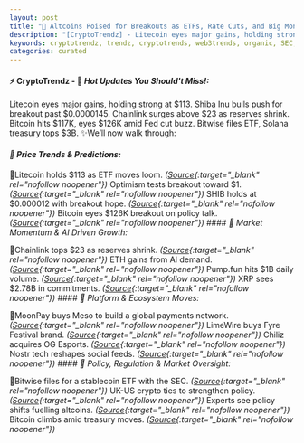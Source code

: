 ```yaml
---
layout: post
title: "🌅 Altcoins Poised for Breakouts as ETFs, Rate Cuts, and Big Money Reshape the Market"
description: "[CryptoTrendz] - Litecoin eyes major gains, holding strong at $113. Shiba Inu bulls push for breakout past $0.0000145. Chainlink surges above $23 as reserves shrink. Bitcoin hits $117K, eyes $126K amid Fed cut buzz. Bitwise files ETF, Solana treasury tops $3B."
keywords: cryptotrendz, trendz, cryptotrends, web3trends, organic, SEC, Token, AI, Trading, Altcoin, ETH, crypto, XRP, Analyst, Bitcoin
categories: curated
---
```


#### ⚡ CryptoTrendz - 📌 *Hot Updates You Should't Miss!:*

Litecoin eyes major gains, holding strong at $113. Shiba Inu bulls push for breakout past $0.0000145. Chainlink surges above $23 as reserves shrink. Bitcoin hits $117K, eyes $126K amid Fed cut buzz. Bitwise files ETF, Solana treasury tops $3B. ✨We’ll now walk through:


#### *🔖 Price Trends & Predictions:*  

🔹Litecoin holds $113 as ETF moves loom. *([Source](https://s.avyag.com/dv51){:target="_blank" rel="nofollow noopener"})* Optimism tests breakout toward $1. *([Source](https://s.avyag.com/yoxk){:target="_blank" rel="nofollow noopener"})* SHIB holds at $0.000012 with breakout hope. *([Source](https://s.avyag.com/h6zi){:target="_blank" rel="nofollow noopener"})* Bitcoin eyes $126K breakout on policy talk. *([Source](https://s.avyag.com/pkae){:target="_blank" rel="nofollow noopener"})* #### *🔖 Market Momentum & AI Driven Growth:*  

🔹Chainlink tops $23 as reserves shrink. *([Source](https://s.avyag.com/5dug){:target="_blank" rel="nofollow noopener"})* ETH gains from AI demand. *([Source](https://s.avyag.com/muwp){:target="_blank" rel="nofollow noopener"})* Pump.fun hits $1B daily volume. *([Source](https://s.avyag.com/kdg0){:target="_blank" rel="nofollow noopener"})* XRP sees $2.78B in commitments. *([Source](https://s.avyag.com/49q4){:target="_blank" rel="nofollow noopener"})* #### *🔖 Platform & Ecosystem Moves:*  

🔹MoonPay buys Meso to build a global payments network. *([Source](https://s.avyag.com/z2oi){:target="_blank" rel="nofollow noopener"})* LimeWire buys Fyre Festival brand. *([Source](https://s.avyag.com/xhta){:target="_blank" rel="nofollow noopener"})* Chiliz acquires OG Esports. *([Source](https://s.avyag.com/315i){:target="_blank" rel="nofollow noopener"})* Nostr tech reshapes social feeds. *([Source](https://s.avyag.com/au4z){:target="_blank" rel="nofollow noopener"})* #### *🔖 Policy, Regulation & Market Oversight:*  

🔹Bitwise files for a stablecoin ETF with the SEC. *([Source](https://s.avyag.com/exek){:target="_blank" rel="nofollow noopener"})* UK-US crypto ties to strengthen policy. *([Source](https://s.avyag.com/g7du){:target="_blank" rel="nofollow noopener"})* Experts see policy shifts fuelling altcoins. *([Source](https://s.avyag.com/v29p){:target="_blank" rel="nofollow noopener"})* Bitcoin climbs amid treasury moves. *([Source](https://s.avyag.com/uays){:target="_blank" rel="nofollow noopener"})*